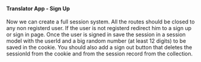 #### Translator App - Sign Up

Now we can create a full session system. All the routes should be closed to any non registerd user. If the user is not registerd redirect him to a sign up or sign in page. Once the user is signed in save the session in a session model with the userId and a big random number (at least 12 digits) to be saved in the cookie. You should also add a sign out button that deletes the sessionId from the cookie and from the session record from the collection.